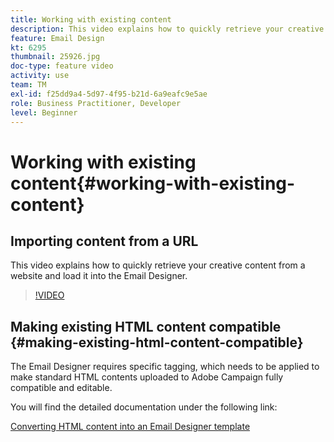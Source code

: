 ```yaml
---
title: Working with existing content
description: This video explains how to quickly retrieve your creative content from a website and load it into the Email Designer.
feature: Email Design
kt: 6295
thumbnail: 25926.jpg
doc-type: feature video
activity: use
team: TM
exl-id: f25dd9a4-5d97-4f95-b21d-6a9eafc9e5ae
role: Business Practitioner, Developer
level: Beginner
---
```

# Working with existing content{#working-with-existing-content}

## Importing content from a URL

This video explains how to quickly retrieve your creative content from a website and load it into the Email Designer.

>[!VIDEO](https://video.tv.adobe.com/v/25926?quality=12)

## Making existing HTML content compatible {#making-existing-html-content-compatible}

The Email Designer requires specific tagging, which needs to be applied to make standard HTML contents uploaded to Adobe Campaign fully compatible and editable.

You will find the detailed documentation under the following link:

[Converting HTML content into an Email Designer template](https://docs.adobe.com/content/help/en/campaign-standard/using/designing-content/building-email-content/using-existing-content.html#converting-an-html-content)
